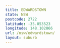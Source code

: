 ```yaml
---
title: EDWARDSTOWN
state: NSW
postcode: 2722
latitude: -35.053523
longitude: 148.102866
url: /nsw/edwardstown/
layout: suburb
---
```

